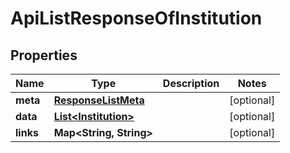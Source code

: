 
# ApiListResponseOfInstitution

## Properties
Name | Type | Description | Notes
------------ | ------------- | ------------- | -------------
**meta** | [**ResponseListMeta**](ResponseListMeta.md) |  |  [optional]
**data** | [**List&lt;Institution&gt;**](Institution.md) |  |  [optional]
**links** | **Map&lt;String, String&gt;** |  |  [optional]



